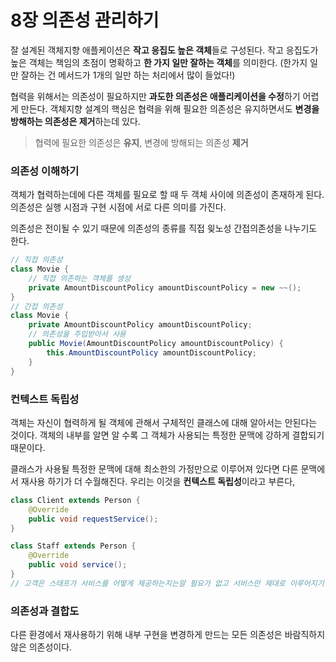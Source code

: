 # 8장 의존성 관리하기

잘 설계된 객체지향 애플케이션은 **작고 응집도 높은 객체**들로 구성된다. 작고 응집도가 높은 객체는 책임의 초점이 명확하고 **한 가지 일만 잘하는 객체**를 의미한다. (한가지 일만 잘하는 건 메서드가 1개의 일만 하는 처리에서 많이 들었다!)

협력을 위해서는 의존성이 필요하지만 **과도한 의존성은 애플리케이션을 수정**하기 어렵게 만든다. 객체지향 설계의 핵심은 협력을 위해 필요한 의존성은 유지하면서도 **변경을 방해하는 의존성은 제거**하는데 있다.

> 협력에 필요한 의존성은 **유지**, 변경에 방해되는 의존성 **제거**

### 의존성 이해하기

객체가 협력하는데에 다른 객체를 필요로 할 때 두 객체 사이에 의존성이 존재하게 된다. 의존성은 실행 시점과 구현 시점에 서로 다른 의미를 가진다.

의존성은 전이될 수 있기 때문에 의존성의 종류를 직접 읮노성 간접의존성을 나누기도 한다.

```java
// 직접 의존성
class Movie {
    // 직접 의존하는 객체를 생성
    private AmountDiscountPolicy amountDiscountPolicy = new ~~();
}
// 간접 의존성
class Movie {
    private AmountDiscountPolicy amountDiscountPolicy;
    // 의존성을 주입받아서 사용
    public Movie(AmountDiscountPolicy amountDiscountPolicy) {
        this.AmountDiscountPolicy amountDiscountPolicy;
    }
}
```

### 컨텍스트 독립성

객체는 자신이 협력하게 될 객체에 관해서 구체적인 클래스에 대해 알아서는 안된다는 것이다. 객체의 내부를 알면 알 수록 그 객체가 사용되는 특정한 문맥에 강하게 결합되기 때문이다.

클래스가 사용될 특정한 문맥에 대해 최소한의 가정만으로 이루어져 있다면 다른 문맥에서 재사용 하기가 더 수월해진다.  우리는 이것을 **컨텍스트 독립성**이라고 부른다,

```java
class Client extends Person {
	@Override
	public void requestService();
}

class Staff extends Person {
	@Override
	public void service();
}
// 고객은 스태프가 서비스를 어떻게 제공하는지는알 필요가 없고 서비스만 제대로 이루어지기만 하면 된다. 이렇게 두 객체가 협력하는데 고객은 스태프가 서비스를 제공하는데 필요되는 것을 알지 않아도 됨
```

### 의존성과 결합도

다른 환경에서 재사용하기 위해 내부 구현을 변경하게 만드는 모든 의존성은 바람직하지 않은 의존성이다. 





























